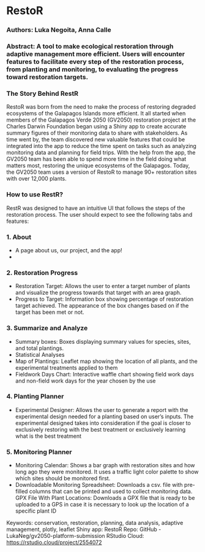 # RestoR
### Authors: Luka Negoita, Anna Calle

### Abstract: A tool to make ecological restoration through adaptive management more efficient. Users will encounter features to facilitate every step of the restoration process, from planting and monitoring, to evaluating the progress toward restoration targets.

### The Story Behind RestR
RestoR was born from the need to make the process of restoring degraded ecosystems of the Galapagos Islands more efficient. It all started when members of the Galapagos Verde 2050 (GV2050) restoration project at the Charles Darwin Foundation began using a Shiny app to create accurate summary figures of their monitoring data to share with stakeholders. As time went by, the team discovered new valuable features that could be integrated into the app to reduce the time spent on tasks such as analyzing monitoring data and planning for field trips. With the help from the app, the GV2050 team has been able to spend more time in the field doing what matters most, restoring the unique ecosystems of the Galapagos. Today, the GV2050 team uses a version of RestoR to manage 90+ restoration sites with over 12,000 plants.

### How to use RestR?
RestR was designed to have an intuitive UI that follows the steps of the restoration process. The user should expect to see the following tabs and features:

### 1. About
 - A page about us, our project, and the app!
 - 
### 2. Restoration Progress
 - Restoration Target: Allows the user to enter a target number of plants and visualize the progress towards that target with an area graph.
 - Progress to Target: Information box showing percentage of restoration target achieved. The appearance of the box changes based on if the target has been met or not.

### 3. Summarize and Analyze
 - Summary boxes: Boxes displaying summary values for species, sites, and total plantings.
 - Statistical Analyses
 - Map of Plantings: Leaflet map showing the location of all plants, and the experimental treatments applied to them
 - Fieldwork Days Chart: Interactive waffle chart showing field work days and non-field work days for the year chosen by the use

### 4. Planting Planner
 - Experimental Designer: Allows the user to generate a report with the experimental design needed for a planting based on user’s inputs. The experimental designed takes into consideration if the goal is closer to exclusively restoring with the best treatment or exclusively learning what is the best treatment

### 5. Monitoring Planner
 - Monitoring Calendar: Shows a bar graph with restoration sites and how long ago they were monitored. It uses a traffic light color palette to show which sites should be monitored first.
 - Downloadable Monitoring Spreadsheet: Downloads a csv. file with pre-filled columns that can be printed and used to collect monitoring data.
GPX File With Plant Locations: Downloads a GPX file that is ready to be uploaded to a GPS in case it is necessary to look up the location of a specific plant ID

Keywords: conservation, restoration, planning, data analysis, adaptive management, plotly, leaflet
Shiny app: RestoR 
Repo: GitHub - LukaNeg/gv2050-platform-submission
RStudio Cloud: https://rstudio.cloud/project/2554072
